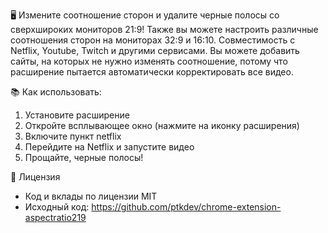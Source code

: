 🖥 Измените соотношение сторон и удалите черные полосы со сверхшироких мониторов 21:9! Также вы можете настроить различные соотношения сторон на мониторах 32:9 и 16:10. Совместимость с Netflix, Youtube, Twitch и другими сервисами. Вы можете добавить сайты, на которых не нужно изменять соотношение, потому что расширение пытается автоматически корректировать все видео.

📚 Как использовать:
1. Установите расширение
2. Откройте всплывающее окно (нажмите на иконку расширения)
3. Включите пункт netflix
4. Перейдите на Netflix и запустите видео
5. Прощайте, черные полосы!

💫 Лицензия
- Код и вклады по лицензии MIT
- Исходный код: https://github.com/ptkdev/chrome-extension-aspectratio219
